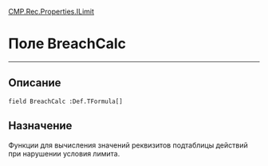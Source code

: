 ﻿---
Link: CMP.Rec.Properties.ILimit.@BreachCalc
---

<!---  Навигация
[Имя проекта](#) :
-->
[CMP.Rec.Properties.ILimit](Default)

# Поле BreachCalc
---

## Описание

    field BreachCalc :Def.TFormula[]

<!--
## Аргументы{#Args}

### Аргумент1

Описание аргумента 1
-->

## Назначение

Функции для вычисления значений реквизитов подтаблицы действий при нарушении условия лимита.

<!--
## Пример

    BreachCalc...
-->

